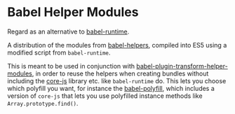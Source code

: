 Babel Helper Modules
====================

Regard as an alternative to [babel-runtime](https://www.npmjs.com/package/babel-runtime).

A distribution of the modules from [babel-helpers](https://www.npmjs.com/package/babel-helpers), compiled into ES5 using a modified script from `babel-runtime`.

This is meant to be used in conjunction with [babel-plugin-transform-helper-modules](https://www.npmjs.com/package/babel-plugin-transform-helper-modules), in order to reuse the helpers when creating bundles without including the [core-js](https://www.npmjs.com/package/core-js) library etc. like `babel-runtime` do.  This lets you choose which polyfill you want, for instance the [babel-polyfill](https://www.npmjs.com/package/babel-polyfill), which includes a version of `core-js` that lets you use polyfilled instance methods like `Array.prototype.find()`.
